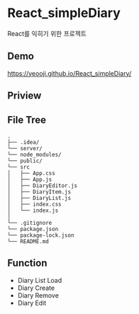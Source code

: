 # React_simpleDiary
React를 익히기 위한 프로젝트

## Demo
https://yeooji.github.io/React_simpleDiary/

## Priview
<!-- ![img](https://t1.daumcdn.net/cfile/tistory/99367D4B5BB37DB01C) -->

## File Tree
```
.
├── .idea/
└── server/
└── node_modules/
└── public/
└── src
│   ├── App.css
│   ├── App.js
│   ├── DiaryEditor.js
│   ├── DiaryItem.js
│   ├── DiaryList.js
│   ├── index.css
│   └── index.js
│
└── .gitignore
└── package.json
└── package-lock.json
└── README.md
```

## Function
* Diary List Load
* Diary Create
* Diary Remove
* Diary Edit
